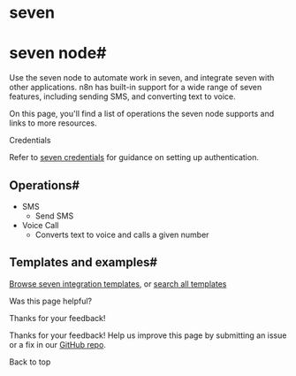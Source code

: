 # seven

[ ](https://github.com/n8n-io/n8n-docs/edit/main/docs/integrations/builtin/app-nodes/n8n-nodes-base.sms77.md "Edit this page")

# seven node#

Use the seven node to automate work in seven, and integrate seven with other applications. n8n has built-in support for a wide range of seven features, including sending SMS, and converting text to voice. 

On this page, you'll find a list of operations the seven node supports and links to more resources.

Credentials

Refer to [seven credentials](../../credentials/sms77/) for guidance on setting up authentication. 

## Operations#

  * SMS
    * Send SMS
  * Voice Call
    * Converts text to voice and calls a given number



## Templates and examples#

[Browse seven integration templates](https://n8n.io/integrations/sms77/), or [search all templates](https://n8n.io/workflows/)

Was this page helpful? 

Thanks for your feedback! 

Thanks for your feedback! Help us improve this page by submitting an issue or a fix in our [GitHub repo](https://github.com/n8n-io/n8n-docs). 

Back to top 
